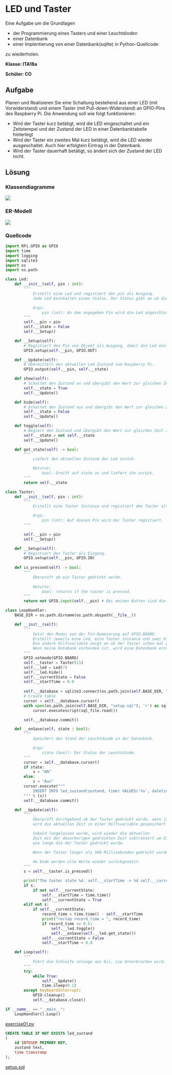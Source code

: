 # LED und Taster

Eine Aufgabe um die Grundlagen
 * der Programmierung eines Tasters und einer Leuchtdioden
 * einer Datenbank
 * einer Implentierung von einer Datenbank(sqlite) in Python-Quellcode

zu wiederholen. 

**Klasse: ITA18a**

**Schüler: CO**

## Aufgabe
Planen und Realisieren Sie eine Schaltung bestehend aus einer LED (mit Vorwiderstand) und einem Taster (mit Pull-down-Widerstand) an GPIO-Pins des Raspberry Pi. Die Anwendung soll wie folgt funktionieren:
* Wird der Taster kurz betätigt, wird die LED eingeschaltet und ein Zeitstempel und der Zustand der LED in einer Datenbanktabelle hinterlegt
* Wird der Taster ein zweites Mal kurz betätigt, wird die LED wieder ausgeschaltet. Auch hier erfolgtein Eintrag in der Datenbank. 
* Wird der Taster dauerhaft betätigt, so ändert sich der Zustand der LED nicht. 

## Lösung
### Klassendiagramme
![](images/Klassendiagramme.png)

### ER-Modell
![](images/ER-Modell.png)

### Quellcode
```python
import RPi.GPIO as GPIO
import time
import logging
import sqlite3
import os
import os.path

class Led:
	def __init__(self, pin : int):
		"""
			Erstellt eine Led und registiert den pin als Ausgang. 
			Jede Led beinhaltet einen Status. Der Status gibt an ob die Led angeschaltet oder ausgeschaltet ist.

			Args:
				pin (int): An dem angegeben Pin wird die Led angeschlossen. 
		"""		
		self.__pin = pin
		self.__state = False
		self.__Setup()

	def __Setup(self):
		# Registiert den Pin von Objekt als Ausgang, damit die Led ein- und ausgeschaltet werden kann. 
		GPIO.setup(self.__pin, GPIO.OUT)

	def __Update(self):
		# Übermittelt den aktuellen Led Zustand zum Raspberry Pi.
		GPIO.output(self.__pin, self.__state)

	def show(self):
		# Schaltet den Zustand an und übergibt den Wert zur gleichen Zeit zum Raspberry Pi. 
		self.__state = True
		self.__Update()

	def hide(self):
		# Schaltet den Zustand aus und übergibt den Wert zur gleichen Zeit zum Raspberry Pi. 
		self.__state = False
		self.__Update()

	def toggle(self):
		# Negiert den Zustand und übergibt den Wert zur gleichen Zeit zum Raspberry Pi. 
		self.__state = not self.__state
		self.__Update()

	def get_state(self) -> bool:
		""" 
			Liefert den aktuellen Zustand der Led zurück. 

			Returns:
				bool: Greift auf state zu und liefert ihn zurück.  
		"""
		return self.__state

class Taster:
	def __init__(self, pin : int):
		""" 
			Erstellt eine Taster Instance und registiert den Taster als Eingabe. 

			Args:
				pin (int): Auf diesen Pin wird der Taster registiert. 
		"""

		self.__pin = pin
		self.__Setup()

	def __Setup(self):
		# Registiert den Taster als Eingang. 
		GPIO.setup(self.__pin, GPIO.IN)
	
	def is_pressed(self) -> bool:
		"""
			Überprüft ob ein Taster gedrückt wurde. 
	
			Returns:
				bool: returns if the taster is pressed.
		"""
		return not GPIO.input(self.__pin) # Bei meinen Button sind die Zustände verkehrt rum, darum das not.

class LoopHandler:
	BASE_DIR = os.path.dirname(os.path.abspath(__file__))

	def __init__(self):
		""" 
			Setzt den Modus von der Pin-Nummierung auf GPIO.BOARD.
			Erstellt jeweils eine Led, eine Taster instance und zwei Hilfsvariablen. Eine Hilfsvariable erfasst die Zeit wie lange der Taster gedrückt wurde.
			Die andere Hilfsvariable zeigt an ob der Taster schon mal gedrückt wurde oder losgelassen wurde (nur einmalig).
			Wenn keine Datebank vorhanden ist, wird eine Datenbank erstellt.
		"""
		GPIO.setmode(GPIO.BOARD)
		self.__taster = Taster(11)
		self.__led = Led(7)
		self.__led.hide()
		self.__currentState = False
		self.__startTime = 0.0
		
		self.__database = sqlite3.connect(os.path.join(self.BASE_DIR, "worker.db"))
		# Create table
		cursor = self.__database.cursor()
		with open(os.path.join(self.BASE_DIR, "setup.sql"), 'r') as sql_file:
			cursor.executescript(sql_file.read())

		self.__database.commit()

	def __onSave(self, state : bool):
		""" 
			Speichert den Stand der Leuchtdiode in der Datenbank. 

			Args:
				state (bool): Der Status der Leuchtdiode. 
		"""		
		cursor = self.__database.cursor()
		if state:
			s = "AN"
		else:
			s = "Aus"
		cursor.execute("""
			INSERT INTO led_zustand(zustand, time) VALUES('%s', datetime('now', 'localtime'));
		""" % (s))
		self.__database.commit()

	def __Update(self):
		"""
			Überprüft durchgehend ob der Taster gedrückt wurde, wenn ja 
			wird die aktuellen Zeit in einer Hilfsvariable gespeichert und auf ein Signal gewartet bis losgelassen wird.

			Sobald losgelassen wurde, wird wieder die aktuellen
			Zeit mit der davorherigen gedrückten Zeit subtrahiert um die Zeit zu errechnen,
			wie lange die der Taster gedrückt wurde.

			Wenn der Taster länger als 500 Millisekunden gedrückt wurde, wird der Zustand der Led negiert und in einer Datenbank-Tabelle festgehalten. 
		
			Am Ende werden alle Werte wieder zurückgesetzt.
		"""
		s = self.__taster.is_pressed()

		print("The taster state %d. self.__startTime -> %d self.__currentState : %d" % (s, self.__startTime, self.__currentState))
		if s:  
			if not self.__currentState:
				self.__startTime = time.time()
				self.__currentState = True
		elif not s:
			if self.__currentState:
				record_time = time.time() - self.__startTime
				print("reclap record_time = ", record_time)
				if record_time <= 0.5:
					self.__led.toggle()
					self.__onSave(self.__led.get_state())
				self.__currentState = False
				self.__startTime = 0.0

	def Loop(self):
		"""
			Führt die Schleife solange aus bis, sie Unterbrochen wird. 
		"""
		try:
			while True:
				self.__Update()
				time.sleep(0.1)
		except KeyboardInterrupt:
			GPIO.cleanup()
			self.__database.close()

if __name__ == "__main__":
	LoopHandler().Loop()

```
[exercise01.py](exercise01.py)

```sql
CREATE TABLE IF NOT EXISTS led_zustand
(
	id INTEGER PRIMARY KEY,
	zustand text,
	time timestamp
);
```
[setup.sql](setup.sql)

